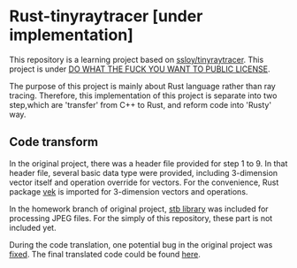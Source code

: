 # Rust-tinyraytracer [under implementation]

This repository is a learning project based on
[ssloy/tinyraytracer](https://github.com/ssloy/tinyraytracer). This project is
under [DO WHAT THE FUCK YOU WANT TO PUBLIC
LICENSE](https://en.wikipedia.org/wiki/WTFPL).

The purpose of this project is mainly about Rust language rather than ray
tracing. Therefore, this implementation of this project is separate into two
step,which are 'transfer' from C++ to Rust, and reform code into 'Rusty' way.

## Code transform

In the original project, there was a header file provided for step 1 to 9. In
that header file, several basic data type were provided, including 3-dimension
vector itself and operation override for vectors. For the convenience, Rust
package [vek](https://crates.io/crates/vek) is imported for 3-dimension
vectors and operations.

In the homework branch of original project, [stb
library](https://github.com/nothings/stb) was included for processing JPEG
files. For the simply of this repository, these part is not included yet.

During the code translation, one potential bug in the original project was
[fixed](https://github.com/Mayrixon/rust-tinyraytracer/commit/9591aff1c93467762984b9cee032ee0025ff84a6).
The final translated code could be found
[here](https://github.com/Mayrixon/rust-tinyraytracer/commit/50c208eeaeff842e6e4d0bf26a6a8c73d4b8bf85).
